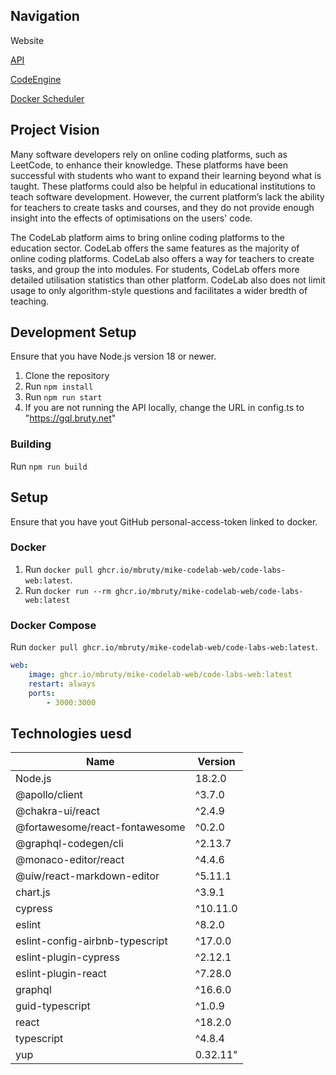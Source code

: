 ## Navigation
Website

[API](https://github.com/mbruty/CodeLab-Graphql)

[CodeEngine](https://github.com/mbruty/CodeLab-CodeEngine)

[Docker Scheduler](https://github.com/mbruty/CodeLab-Scheduler)

## Project Vision
Many software developers rely on online coding platforms, such as LeetCode, to enhance their knowledge. These platforms have been successful with students who want to expand their learning beyond what is taught. These platforms could also be helpful in educational institutions to teach software development. However, the current platform’s lack the ability for teachers to create tasks and courses, and they do not provide enough insight into the effects of optimisations on the users' code.

The CodeLab platform aims to bring online coding platforms to the education sector. CodeLab offers the same features as the majority of online coding platforms. CodeLab also offers a way for teachers to create tasks, and group the into modules. For students, CodeLab offers more detailed utilisation statistics than other platform. CodeLab also does not limit usage to only algorithm-style questions and facilitates a wider bredth of teaching.
## Development Setup
Ensure that you have Node.js version 18 or newer.
 1. Clone the repository
 2. Run `npm install`
 3. Run `npm run start`
 4. If you are not running the API locally, change the URL in config.ts to "https://gql.bruty.net"
### Building
Run `npm run build`

## Setup
Ensure that you have yout GitHub personal-access-token linked to docker.

### Docker
 1. Run `docker pull ghcr.io/mbruty/mike-codelab-web/code-labs-web:latest`.
 2. Run `docker run --rm ghcr.io/mbruty/mike-codelab-web/code-labs-web:latest`

### Docker Compose
Run `docker pull ghcr.io/mbruty/mike-codelab-web/code-labs-web:latest`.
```yaml
web:
    image: ghcr.io/mbruty/mike-codelab-web/code-labs-web:latest
    restart: always
    ports:
        - 3000:3000
```

## Technologies uesd
|Name|Version|
|--|--|
|Node.js|18.2.0|
| @apollo/client | ^3.7.0 |
|@chakra-ui/react|^2.4.9|
|@fortawesome/react-fontawesome|^0.2.0|
|@graphql-codegen/cli|^2.13.7|
|@monaco-editor/react|^4.4.6|
|@uiw/react-markdown-editor|^5.11.1|
|chart.js|^3.9.1|
|cypress|^10.11.0|
|eslint|^8.2.0|
|eslint-config-airbnb-typescript|^17.0.0|
|eslint-plugin-cypress|^2.12.1|
|eslint-plugin-react|^7.28.0|
|graphql|^16.6.0|
|guid-typescript|^1.0.9|
|react|^18.2.0|
|typescript|^4.8.4|
|yup|0.32.11"|

